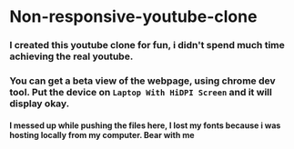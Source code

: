 # Non-responsive-youtube-clone

### I created this youtube clone for fun, i didn't spend much time achieving the real youtube.

### You can get a beta view of the webpage, using chrome dev tool. Put the device on `Laptop With HiDPI Screen` and it will display okay.

#### I messed up while pushing the files here, I lost my fonts because i was hosting locally from my computer. Bear with me
